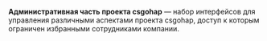 **Административная часть проекта csgohap** — набор интерфейсов для управления различными аспектами проекта csgohap, доступ к которым ограничен избранными сотрудниками компании.